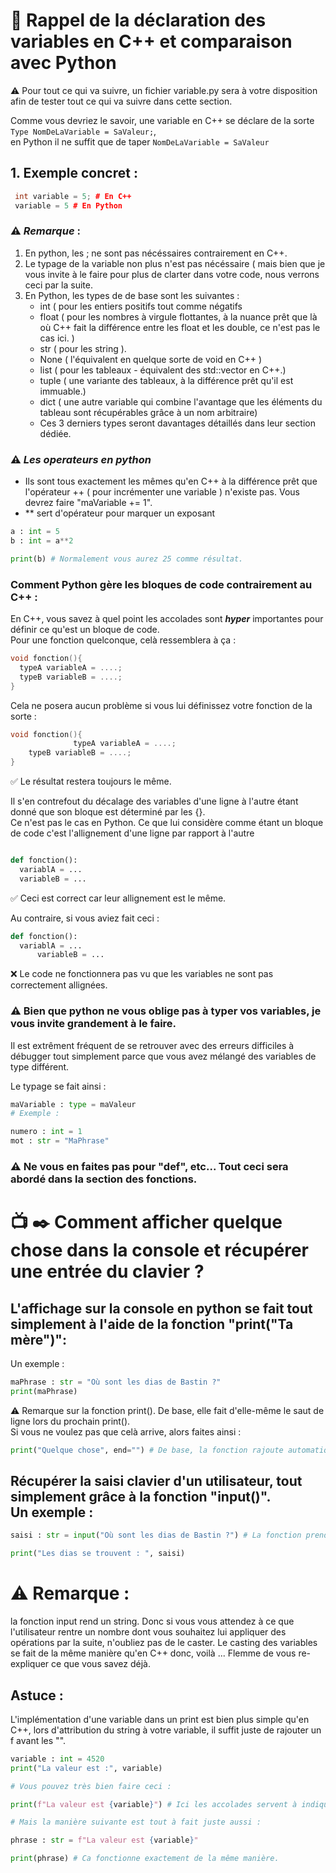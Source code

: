 # 🧠 Rappel de la déclaration des variables en C++ et comparaison avec Python

⚠️ Pour tout ce qui va suivre, un fichier variable.py sera à votre disposition afin de tester tout ce qui va suivre dans cette section.

Comme vous devriez le savoir, une variable en C++ se déclare de la sorte `Type NomDeLaVariable = SaValeur;`,<br> en Python il ne suffit que de taper `NomDeLaVariable = SaValeur`

## 1. Exemple concret :
``` cpp
 int variable = 5; # En C++
 variable = 5 # En Python
```
### ⚠️ ***Remarque*** :
 1. En python, les ; ne sont pas nécéssaires contrairement en C++.
 2. Le typage de la variable non plus n'est pas nécéssaire ( mais bien que je vous invite à le faire pour plus de clarter dans votre code, nous verrons ceci par la suite.
 3. En Python, les types de de base sont les suivantes :
    - int ( pour les entiers positifs tout comme négatifs
    - float ( pour les nombres à virgule flottantes, à la nuance prêt que là où C++ fait la différence entre les float et les double, ce n'est pas le cas ici. )
    - str ( pour les string ).
    - None ( l'équivalent en quelque sorte de void en C++ )
    - list ( pour les tableaux - équivalent des std::vector<type> en C++.)
    - tuple ( une variante des tableaux, à la différence prêt qu'il est immuable.)
    - dict ( une autre variable qui combine l'avantage que les éléments du tableau sont récupérables grâce à un nom arbitraire)
    - Ces 3 derniers types seront davantages détaillés dans leur section dédiée.
   
 ### ⚠️ ***Les operateurs en python***
   - Ils sont tous exactement les mêmes qu'en C++ à la différence prêt que l'opérateur ++ ( pour incrémenter une variable ) n'existe pas. Vous devrez faire "maVariable += 1".
   - ** sert d'opérateur pour marquer un exposant <br>
```python
a : int = 5
b : int = a**2

print(b) # Normalement vous aurez 25 comme résultat.

```
   

### Comment Python gère les bloques de code contrairement au C++ :
En C++, vous savez à quel point les accolades sont ***hyper*** importantes pour définir ce qu'est un bloque de code.<br>Pour une fonction quelconque, celà ressemblera à ça : 
``` cpp
void fonction(){
  typeA variableA = ....;
  typeB variableB = ....;
}
```

Cela ne posera aucun problème si vous lui définissez votre fonction de la sorte : 
``` cpp
void fonction(){
              typeA variableA = ....;
    typeB variableB = ....;
}
```
✅ Le résultat restera toujours le même.

Il s'en contrefout du décalage des variables d'une ligne à l'autre étant donné que son bloque est déterminé par les {}.<br>
Ce n'est pas le cas en Python. Ce que lui considère comme étant un bloque de code c'est l'allignement d'une ligne par rapport à l'autre 
```python

def fonction():
  variablA = ...
  variableB = ...
```
✅ Ceci est correct car leur allignement est le même.

Au contraire, si vous aviez fait ceci :

``` python
def fonction():
  variablA = ...
      variableB = ...
```

❌ Le code ne fonctionnera pas vu que les variables ne sont pas correctement allignées.

### ⚠️ Bien que python ne vous oblige pas à typer vos variables, je vous invite grandement à le faire.<br>
Il est extrêment fréquent de se retrouver avec des erreurs difficiles à débugger tout simplement parce que vous avez mélangé des variables de type différent. <br>

Le typage se fait ainsi : 
``` python
maVariable : type = maValeur
# Exemple :

numero : int = 1
mot : str = "MaPhrase"

```

### ⚠️ Ne vous en faites pas pour "def", etc... Tout ceci sera abordé dans la section des fonctions.

# 📺 ✒️ Comment afficher quelque chose dans la console et récupérer une entrée du clavier ? 

## L'affichage sur la console en python se fait tout simplement à l'aide de la fonction "print("Ta mère")":<br>
Un exemple : 
```python
maPhrase : str = "Où sont les dias de Bastin ?"
print(maPhrase)
```
⚠️ Remarque sur la fonction print(). De base, elle fait d'elle-même le saut de ligne lors du prochain print(). <br>
Si vous ne voulez pas que celà arrive, alors faites ainsi : 
```python
print("Quelque chose", end="") # De base, la fonction rajoute automatiquement le \n pour un saut de ligne.
```

## Récupérer la saisi clavier d'un utilisateur, tout simplement grâce à la fonction "input()". <br> Un exemple :
```python
saisi : str = input("Où sont les dias de Bastin ?") # La fonction prend un string en argument qui sera affiché sur la console

print("Les dias se trouvent : ", saisi)
```

# ⚠️ Remarque : 
la fonction input rend un string. Donc si vous vous attendez à ce que l'utilisateur rentre un nombre dont vous souhaitez lui appliquer des opérations par la suite, n'oubliez pas de le caster. Le casting des variables se fait de la même manière qu'en C++ donc, voilà ... Flemme de vous re-expliquer ce que vous savez déjà.


## Astuce :
L'implémentation d'une variable dans un print est bien plus simple qu'en C++, lors d'attribution du string à votre variable, il suffit juste de rajouter un f avant les "". <br>


```python
variable : int = 4520
print("La valeur est :", variable)

# Vous pouvez très bien faire ceci :

print(f"La valeur est {variable}") # Ici les accolades servent à indiquer la variable à afficher

# Mais la manière suivante est tout à fait juste aussi :

phrase : str = f"La valeur est {variable}"

print(phrase) # Ca fonctionne exactement de la même manière.

```
